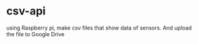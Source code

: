 # csv-api
using Raspberry pi, make csv files that show data of sensors. And upload the file to Google Drive 
